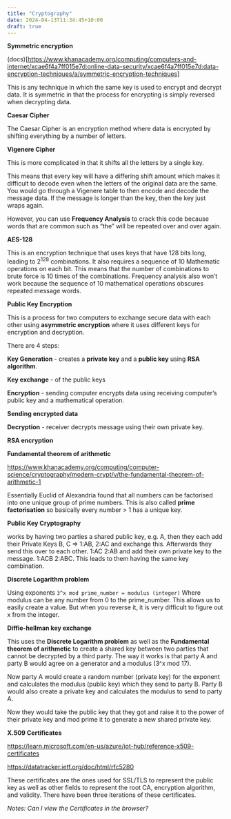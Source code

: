 ```yaml
---
title: "Cryptography"
date: 2024-04-13T11:34:45+10:00
draft: true
---
```


**Symmetric encryption**

(docs)[https://www.khanacademy.org/computing/computers-and-internet/xcae6f4a7ff015e7d:online-data-security/xcae6f4a7ff015e7d:data-encryption-techniques/a/symmetric-encryption-techniques]

This is any technique in which the same key is used to encrypt and decrypt data. It is symmetric in that the process for encrypting is simply reversed when decrypting data.

**Caesar Cipher**

The Caesar Cipher is an encryption method where data is encrypted by shifting everything by a number of letters.

**Vigenere Cipher**

This is more complicated in that it shifts all the letters by a single key.

This means that every key will have a differing shift amount which makes it difficult to decode even when the letters of the original data are the same. You would go through a Vigenere table to then encode and decode the message data. If the message is longer than the key, then the key just wraps again.

However, you can use **Frequency Analysis** to crack this code because words that are common such as “the” will be repeated over and over again.

**AES-128**

This is an encryption technique that uses keys that have 128 bits long, leading to $2^{128}$ combinations. It also requires a sequence of 10 Mathematic operations on each bit. This means that the number of combinations to brute force is 10 times of the combinations. Frequency analysis also won’t work because the sequence of 10 mathematical operations obscures repeated message words.

**Public Key Encryption**

This is a process for two computers to exchange secure data with each other using **asymmetric encryption** where it uses different keys for encryption and decryption.

There are 4 steps:

**Key Generation** - creates a **private key** and a **public key** using **RSA algorithm**.

**Key exchange** - of the public keys

**Encryption** - sending computer encrypts data using receiving computer’s public key and a mathematical operation.

**Sending encrypted data**

**Decryption** - receiver decrypts message using their own private key.

**RSA encryption**

**Fundamental theorem of arithmetic**

https://www.khanacademy.org/computing/computer-science/cryptography/modern-crypt/v/the-fundamental-theorem-of-arithmetic-1

Essentially Euclid of Alexandria found that all numbers can be factorised into one unique group of prime numbers. This is also called **prime factorisation** so basically every number > 1 has a unique key.

**Public Key Cryptography**

works by having two parties a shared public key, e.g. A, then they each add their Private Keys B, C ⇒ 1:AB, 2:AC and exchange this. Afterwards they send this over to each other. 1:AC 2:AB and add their own private key to the message. 1:ACB 2:ABC. This leads to them having the same key combination.

**Discrete Logarithm problem**

Using exponents `3^x mod prime_number = modulus (integer)` Where modulus can be any number from 0 to the prime_number. This allows us to easily create a value. But when you reverse it, it is very difficult to figure out x from the integer.

**Diffie-hellman key exchange**

This uses the **Discrete Logarithm problem** as well as the **Fundamental theorem of arithmetic** to create a shared key between two parties that cannot be decrypted by a third party. The way it works is that party A and party B would agree on a generator and a modulus (3^x mod 17).

Now party A would create a random number (private key) for the exponent and calculates the modulus (public key) which they send to party B. Party B would also create a private key and calculates the modulus to send to party A.

Now they would take the public key that they got and raise it to the power of their private key and mod prime it to generate a new shared private key.

**X.509 Certificates**

https://learn.microsoft.com/en-us/azure/iot-hub/reference-x509-certificates

https://datatracker.ietf.org/doc/html/rfc5280

These certificates are the ones used for SSL/TLS to represent the public key as well as other fields to represent the root CA, encryption algorithm, and validity. There have been three iterations of these certificates.

_Notes: Can I view the Certificates in the browser?_
